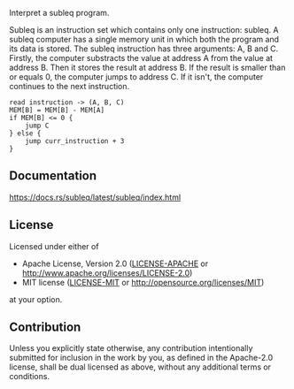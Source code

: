 Interpret a subleq program.

Subleq is an instruction set which contains only one instruction: subleq.
A subleq computer has a single memory unit in which both the program and its data is stored.
The subleq instruction has three arguments: A, B and C.
Firstly, the computer substracts the value at address A from the value at address B.
Then it stores the result at address B. If the result is smaller than or equals 0,
the computer jumps to address C. If it isn't, the computer continues to the next instruction.
```text
read instruction -> (A, B, C)
MEM[B] = MEM[B] - MEM[A]
if MEM[B] <= 0 {
    jump C
} else {
    jump curr_instruction + 3
}
```

## Documentation
<https://docs.rs/subleq/latest/subleq/index.html>

## License

Licensed under either of

 * Apache License, Version 2.0
   ([LICENSE-APACHE](LICENSE-APACHE) or <http://www.apache.org/licenses/LICENSE-2.0>)
 * MIT license
   ([LICENSE-MIT](LICENSE-MIT) or <http://opensource.org/licenses/MIT>)

at your option.

## Contribution

Unless you explicitly state otherwise, any contribution intentionally submitted
for inclusion in the work by you, as defined in the Apache-2.0 license, shall be
dual licensed as above, without any additional terms or conditions.
